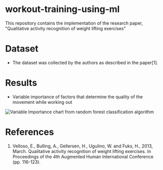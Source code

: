 # workout-training-using-ml
This repository contains the implementation of the research paper, "Qualitative activity recognition of weight lifting exercises" 

# Dataset
* The dataset was collected by the authors as described in the paper[1].

# Results
* Variable importance of factors that determine the quality of the movement while working out

![Variable Importance chart from random forest classification algorithm](https://github.com/manvimadan12/workout-training-using-ml/blob/master/Rplot01.png)

# References
1. Velloso, E., Bulling, A., Gellersen, H., Ugulino, W. and Fuks, H., 2013, March. Qualitative activity recognition of weight lifting exercises. In Proceedings of the 4th Augmented Human International Conference (pp. 116-123).
